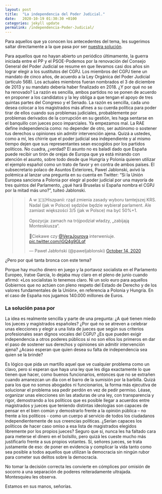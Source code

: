 ```yaml
---
layout: post
title:  "La independencia del Poder Judicial."
date:   2020-10-19 01:30:30 +0100
categories: jekyll update
permalink: /independencia-Poder-Judicial/
---
```


Para aquellos que ya conocen los antecedentes del tema, les sugerimos saltar directamente a la que pasa por ser [nuestra solución](###La-solución-pasa-por).

Para aquellos que no hayan abierto un periódico últimamente, la guerra iniciada entre el PP y el PSOE-Podemos por la renovación del Consejo General del Poder Judicial se resume en que llevamos casi dos años sin lograr elegir a los sustitutos del CGPJ. Los miembros del CGPJ tiene un mandato de cinco años, de acuerdo a la Ley Orgánica del Poder Judicial (artículo 568). Los actuales miembros fueran nombrados el 3 de diciembre de 2013 y su mandato debería haber finalizado en 2018.
¿Y por qué no se ha renovado? La razón es sencilla, ambos partidos no se ponen de acuerdo en proponer a los candidatos y la ley obliga a que tengan el apoyo de tres quintas partes del Congreso y el Senado. La razón es sencilla, cada uno desea colocar a los magistrados más afines a su cuerda política para poder tirar de ellos cuando sus problemas judiciales, probablemente por problemas derivados de la corrupción en su gestión, les haga sentarse en el banquillo con jueces poco imparciales.
Ya empezamos mal. La RAE define independencia como: no depender de otro, ser autónomo o sostener tus derechos u opiniones sin admitir intervención ajena. Quizá a ustedes, como a mí, les chirríe que el poder judicial sea independiente y al mismo tiempo dejen que sus representantes sean escogidos por los partidos políticos. No cuadra, ¿verdad?
El asunto no es baladí dado que España puede recibir un tirón de orejas de Europa que ya está mirando con atención el asunto, sobre todo desde que Hungría y Polonia quieren utilizar el ejemplo español como un trato de favor y en contra de ambos países. El subsecretario polaco de Asuntos Exteriores, Pawel Jablonski, avivó la polémica al lanzar una pregunta en su cuenta en Twitter:  “Si la Unión Europea sanciona a Polonia por elegir al poder judicial por una mayoría de tres quintos del Parlamento, ¿qué hará Bruselas si España nombra el CGPJ por la mitad más uno?”, tuiteó Jablonski.

> <blockquote class="twitter-tweet"><p lang="pl" dir="ltr">A w 🇪🇸Hiszpanii: rząd zmienia zasady wyboru tamtejszej KRS. Nadal (jak w Polsce) sędziów będzie wybierał parlament. Ale zamiast większości 3/5 (jak w Polsce) ma być 50%+1.<br><br>Opozycja: zamach na trójpodział władzy, „zabijają Monteskiusza“. <br><br>🤔Ciekawe czy <a href="https://twitter.com/VeraJourova?ref_src=twsrc%5Etfw">@VeraJourova</a> interweniuje. <a href="https://t.co/jGQ4g9GLqf">pic.twitter.com/jGQ4g9GLqf</a></p>&mdash; Paweł Jabłoński (@paweljabIonski) <a href="https://twitter.com/paweljabIonski/status/1316291073279434752?ref_src=twsrc%5Etfw">October 14, 2020</a></blockquote>
> <script async src="https://platform.twitter.com/widgets.js" charset="utf-8"></script>


¿Pero por qué tanta bronca con este tema?

Porque hay mucho dinero en juego y la portavoz socialista en el Parlamento Europeo, Iratxe García, lo dejaba muy claro en el pleno de junio cuando afirmó: «Los socialistas lo tenemos claro. Ni un solo euro para aquellos Gobiernos que no actúen con pleno respeto del Estado de Derecho y de los valores fundamentales de la Unión», en referencia a Polonia y Hungría. En el caso de España nos jugamos 140.000 millones de Euros.


### La solución pasa por

La idea es realmente sencilla y parte de una pregunta: ¿A qué tienen miedo los jueces y magistrados españoles? ¿Por qué no se atreven a celebrar unas elecciones y elegir a una lista de jueces que según sus criterios profesionales sean dignos vocales del CGPJ? ¿Es que pueden exigir independencia a otros poderes públicos si no son ellos los primeros en dar el paso de sostener sus derechos y opiniones sin admitir intervención ajena? ¿Acaso esperan que quien desea su falta de independencia sea quien se la brinde?

Es lógico que pida un martillo aquel que ve cualquier problema como un clavo, pero si esperan que haya una ley que les diga exactamente lo que tienen que hacer, como buenos funcionarios, entonces que no se extrañen cuando amanezcan un día con el barro de la sumisión por la barbilla. Quizá para los que no somos abogados ni funcionarios, la forma más ejecutiva de solucionar el problema sea pedir perdón en vez de pedir permiso. Léase, organizar unas elecciones sin las ataduras de una ley, con transparencia y rigor, demostrando a los políticos que es posible llegar a acuerdos entre magistrados y jueces que teniendo distintas ideologías son capaces de pensar en el bien común y demostrarlo frente a la opinión pública – no frente a los políticos - como un cuerpo al servicio de todos los ciudadanos independientemente de sus creencias políticas.
¿Serían capaces los políticos de hacer caso omiso a esa lista de magistrados elegidos libremente por los propios jueces? Seguro que sí, nunca les ha faltado cara para meterse el dinero en el bolsillo, pero quizá les cueste mucho más justificarlo frente a sus propios votantes. Sí, señores jueces, se trata justamente de eso: de poner en evidencia y complicar la vida tanto como sea posible a todos aquellos que utilizan la democracia sin ningún rubor para cometer sus delitos sobre la democracia.

No tomar la decisión correcta les convierte en cómplices por omisión de socorro a una separación de poderes reiteradamente ultrajada. Montesquieu les observa.

Estamos en sus manos, señorías.
